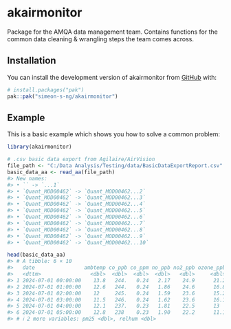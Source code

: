 
<!-- README.md is generated from README.Rmd. Please edit that file -->

# akairmonitor

<!-- badges: start -->
<!-- badges: end -->

Package for the AMQA data management team. Contains functions for the
common data cleaning & wrangling steps the team comes across.

## Installation

You can install the development version of akairmonitor from
[GitHub](https://github.com/simeon-s-ng/akairmonitor) with:

``` r
# install.packages("pak")
pak::pak("simeon-s-ng/akairmonitor")
```

## Example

This is a basic example which shows you how to solve a common problem:

``` r
library(akairmonitor)

# .csv basic data export from Agilaire/AirVision
file_path <- "C:/Data Analysis/Testing/data/BasicDataExportReport.csv"
basic_data_aa <- read_aa(file_path)
#> New names:
#> • `` -> `...1`
#> • `Quant_MOD00462` -> `Quant_MOD00462...2`
#> • `Quant_MOD00462` -> `Quant_MOD00462...3`
#> • `Quant_MOD00462` -> `Quant_MOD00462...4`
#> • `Quant_MOD00462` -> `Quant_MOD00462...5`
#> • `Quant_MOD00462` -> `Quant_MOD00462...6`
#> • `Quant_MOD00462` -> `Quant_MOD00462...7`
#> • `Quant_MOD00462` -> `Quant_MOD00462...8`
#> • `Quant_MOD00462` -> `Quant_MOD00462...9`
#> • `Quant_MOD00462` -> `Quant_MOD00462...10`

head(basic_data_aa)
#> # A tibble: 6 × 10
#>   date                ambtemp co_ppb co_ppm no_ppb no2_ppb ozone_ppb pm10_contin
#>   <dttm>                <dbl>  <dbl>  <dbl>  <dbl>   <dbl>     <dbl>       <dbl>
#> 1 2024-07-01 00:00:00    13.8   244.   0.24   2.17    24.9      21.2           8
#> 2 2024-07-01 01:00:00    12.6   244.   0.24   1.86    24.6      16.8           7
#> 3 2024-07-01 02:00:00    12     245.   0.24   1.59    23.6      15.2           6
#> 4 2024-07-01 03:00:00    11.5   246.   0.24   1.62    23.6      16.1           6
#> 5 2024-07-01 04:00:00    12.1   237.   0.23   1.81    22.5      13             5
#> 6 2024-07-01 05:00:00    12.8   238    0.23   1.90    22.2      11.1           5
#> # ℹ 2 more variables: pm25 <dbl>, relhum <dbl>
```
